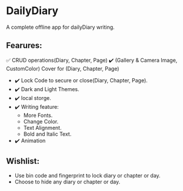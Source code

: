 # DailyDiary
 A complete offline app for dailyDiary writing.
## Fearures:
 ✅ CRUD operations(Diary, Chapter, Page)
 ✔️ (Gallery & Camera Image, CustomColor) Cover for (Diary, Chapter, Page)
- ✔️ Lock Code to secure or close(Diary, Chapter, Page).
- ✔️ Dark and Light Themes.
- ✔️ local storge.
- ✔️ Writing feature:
   * More Fonts.
   * Change Color.
   * Text Alignment.
   * Bold and Italic Text.
- ✔️ Animation


## Wishlist:
- Use bin code and fingerprint to lock diary or chapter or day.
- Choose to hide any diary or chapter or day. 
